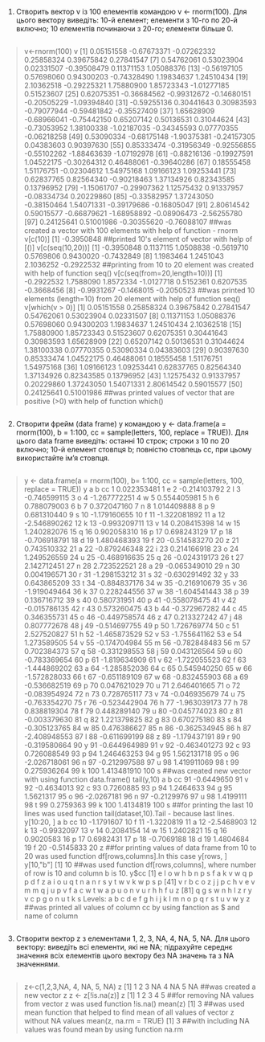 1. Створить вектор v із 100 елементів командою v <- rnorm(100). Для цього
вектору виведіть: 10-й елемент; елементи з 10-го по 20-й включно; 10
елементів починаючи з 20-го; елементи більше 0.
```R
```
> v<-rnorm(100)
> v
[1]  0.05151558 -0.67673371 -0.07262332  0.25858324  0.39675842  0.27841547
[7]  0.54762061  0.53023904  0.02331507 -0.39508479  0.11371153  1.05088376
[13] -0.56197105  0.57698060  0.94300203 -0.74328490  1.19834637  1.24510434
[19]  2.10362518 -0.29225321  1.75880900  1.85723343 -1.01277185  0.51523607
[25]  0.62075351 -0.36684562 -0.99312672 -0.14680151 -0.20505229 -1.09394840
[31] -0.59255136  0.30441643  0.30983593 -0.79077944 -0.59481842 -0.35527409
[37]  1.65628909 -0.68966041 -0.75442150  0.65207142  0.50136531  0.31044624
[43] -0.73053952  1.38100338 -1.02187035 -0.34345593  0.07770355 -0.06218258
[49]  0.53090334 -0.68175148 -1.90375381 -0.24157305  0.04383603  0.90397630
[55]  0.85333474 -0.31956349 -0.92556855 -0.55102262 -1.88463639 -1.07192978
[61] -0.88216136 -0.19927591  1.04522175 -0.30264312  0.46488061 -0.39640286
[67]  0.18555458  1.51176751 -0.02304612  1.54975168  1.09166123  1.09253441
[73]  0.62837765  0.82564340 -0.90218463  1.37134926  0.82343585  0.13796952
[79] -1.15061707 -0.29907362  1.12575432  0.91337957 -0.08334734  0.20229860
[85] -0.33582957  1.37243050 -0.38150464  1.54071331 -0.39179686 -0.16805047
[91]  2.80614542  0.59015577 -0.66879621 -1.68958892 -0.08906473 -2.56255780
[97]  0.24125641  0.51001986 -0.30355620 -0.76088107
##was created a vector with 100 elements with help of function - rnorm 
> v[c(10)]
[1] -0.3950848
##printed 10's element of vector with help of [()]
> v[c(seq(10,20))]
[1] -0.3950848  0.1137115  1.0508838 -0.5619710  0.5769806  0.9430020 -0.7432849
[8]  1.1983464  1.2451043  2.1036252 -0.2922532
> ##printing from 10 to 20 element was created with help of function seq()
  > v[c(seq(from=20,length=10))]
[1] -0.2922532  1.7588090  1.8572334 -1.0127718  0.5152361  0.6207535 -0.3668456
[8] -0.9931267 -0.1468015 -0.2050523
> ##was printed 10 elements (length=10) from 20 element with help of function seq() 
>v[which(v > 0)]
[1] 0.05151558 0.25858324 0.39675842 0.27841547 0.54762061 0.53023904 0.02331507
[8] 0.11371153 1.05088376 0.57698060 0.94300203 1.19834637 1.24510434 2.10362518
[15] 1.75880900 1.85723343 0.51523607 0.62075351 0.30441643 0.30983593 1.65628909
[22] 0.65207142 0.50136531 0.31044624 1.38100338 0.07770355 0.53090334 0.04383603
[29] 0.90397630 0.85333474 1.04522175 0.46488061 0.18555458 1.51176751 1.54975168
[36] 1.09166123 1.09253441 0.62837765 0.82564340 1.37134926 0.82343585 0.13796952
[43] 1.12575432 0.91337957 0.20229860 1.37243050 1.54071331 2.80614542 0.59015577
[50] 0.24125641 0.51001986
##was printed values of vector that are positive (>0) with help of function which()
 ```R
 ```
 2. Створити фрейм (data frame) y командою y <- data.frame(a = rnorm(100), b
                                                           = 1:100, cc = sample(letters, 100, replace = TRUE)). Для цього data frame
 виведіть: останні 10 строк; строки з 10 по 20 включно; 10-й елемент
 стовпця b; повністю стовпець cc, при цьому використайте ім’я стовпця.
 ```R
 ```
 > y <- data.frame(a = rnorm(100), b= 1:100, cc = sample(letters, 100, replace = TRUE))
 > y
 a   b cc
 1    0.022353481   1  e
 2   -0.214103792   2  l
 3   -0.746599115   3  o
 4   -1.267772251   4  w
 5    0.554405981   5  h
 6    0.788079003   6  b
 7    0.372047160   7  n
 8    1.014409888   8  p
 9    0.681310440   9  s
 10  -1.179160655  10  f
 11  -1.322081892  11  a
 12  -2.546890262  12  k
 13  -0.993209711  13  v
 14   0.208415398  14  w
 15   1.240282076  15  q
 16   0.902058310  16  p
 17   0.698243129  17  p
 18  -0.706918791  18  d
 19   1.480468393  19  f
 20  -0.514583270  20  z
 21   0.743510332  21  a
 22  -0.879246348  22  i
 23   0.214166918  23  o
 24   1.249526559  24  u
 25  -0.468916635  25  q
 26  -0.024319173  26  t
 27   2.142712451  27  n
 28   2.723522521  28  a
 29  -0.065349010  29  n
 30   0.004196571  30  r
 31  -1.298153212  31  s
 32  -0.630291492  32  y
 33   0.643865209  33  t
 34  -0.884837176  34  w
 35  -0.216910679  35  v
 36  -1.919049464  36  k
 37   0.228244556  37  w
 38  -1.604541443  38  p
 39   0.136716712  39  s
 40   0.580731951  40  p
 41  -0.558078475  41  v
 42  -0.015786135  42  r
 43   0.573260475  43  b
 44  -0.372967282  44  c
 45   0.346355731  45  o
 46  -0.449758574  46  z
 47   0.213327242  47  j
 48   0.807772678  48  j
 49  -0.514697755  49  p
 50   1.726769774  50  c
 51   2.527520827  51  h
 52  -1.465873529  52  v
 53  -1.755641162  53  e
 54   1.273589505  54  v
 55  -0.174704984  55  m
 56  -0.782848483  56  m
 57   0.702384373  57  q
 58  -0.331298553  58  j
 59   0.043126564  59  u
 60  -0.783369654  60  p
 61  -1.819634909  61  v
 62  -1.722055523  62  f
 63  -1.444869202  63  a
 64  -1.285852036  64  c
 65   0.545940250  65  w
 66  -1.572828033  66  t
 67  -0.651189109  67  w
 68  -0.832455903  68  a
 69  -0.536682519  69  p
 70   0.047621029  70  u
 71   2.646401665  71  o
 72  -0.083954924  72  n
 73   0.728765117  73  v
 74  -0.046935679  74  u
 75  -0.763354270  75  r
 76  -0.523442904  76  h
 77  -1.963039173  77  h
 78   0.838819304  78  f
 79   0.448289140  79  u
 80  -0.045774023  80  z
 81  -0.003379630  81  q
 82   1.221379825  82  g
 83   0.670275180  83  s
 84  -0.305123765  84  w
 85   0.476386627  85  n
 86  -0.362534945  86  h
 87  -2.408948553  87  l
 88  -0.611699199  88  z
 89  -1.179437191  89  r
 90  -0.319580664  90  y
 91  -0.644964989  91  v
 92  -0.463401273  92  c
 93   0.726088549  93  p
 94   1.246463253  94  g
 95   1.562131718  95  o
 96  -2.026718061  96  n
 97  -0.212997588  97  u
 98   1.419911069  98  t
 99   0.275936264  99  k
 100  1.413481910 100  s
 ##was created new vector with using function data.frame()
 > tail(y,10)
 a   b cc
 91  -0.6449650  91  v
 92  -0.4634013  92  c
 93   0.7260885  93  p
 94   1.2464633  94  g
 95   1.5621317  95  o
 96  -2.0267181  96  n
 97  -0.2129976  97  u
 98   1.4199111  98  t
 99   0.2759363  99  k
 100  1.4134819 100  s
 ##for printing the last 10 lines was used function tail(dataset,10).Tail - because last lines.
 > y[10:20, ]
 a  b cc
 10 -1.1791607 10  f
 11 -1.3220819 11  a
 12 -2.5468903 12  k
 13 -0.9932097 13  v
 14  0.2084154 14  w
 15  1.2402821 15  q
 16  0.9020583 16  p
 17  0.6982431 17  p
 18 -0.7069188 18  d
 19  1.4804684 19  f
 20 -0.5145833 20  z
 > ##for printing values of data frame from 10 to 20 was used function df[rows,columns].In this case y[rows, ]
   > y[10,"b"]
 [1] 10
 ##was used function df[rows,columns], where number of row is 10 and column b is 10.
 y$cc
  [1] e l o w h b n p s f a k v w q p p d f z a i o u q t n a n r s y t w v k w p s p
 [41] v r b c o z j j p c h v e v m m q j u p v f a c w t w a p u o n v u r h h f u z
 [81] q g s w n h l z r y v c p g o n u t k s
Levels: a b c d e f g h i j k l m n o p q r s t u v w y z
##was printed all values of column cc by using fanction as $ and name of column
```R
```
3. Створити вектор z з елементами 1, 2, 3, NA, 4, NA, 5, NA. Для цього
вектору: виведіть всі елементи, які не NA; підрахуйте середнє значення
всіх елементів цього вектору без NA значень та з NA значеннями.
```R
```
> z<-c(1,2,3,NA, 4, NA, 5, NA)
> z
[1]  1  2  3 NA  4 NA  5 NA
##was created a new vector z
> z <- z[!is.na(z)]
> z
[1] 1 2 3 4 5
##for removing NA values from vector z was used function !is.na()
> mean(z)
[1] 3
##was used mean function that helped to find mean of all values of vector z without NA values
> mean(z, na.rm = TRUE)
[1] 3
##with including NA values was found mean by using function na.rm
